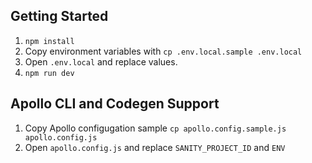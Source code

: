 ## Getting Started

1. `npm install`
2. Copy environment variables with `cp .env.local.sample .env.local`
3. Open `.env.local` and replace values.
4. `npm run dev`

## Apollo CLI and Codegen Support

1. Copy Apollo configugation sample `cp apollo.config.sample.js apollo.config.js`
2. Open `apollo.config.js` and replace `SANITY_PROJECT_ID` and `ENV`
